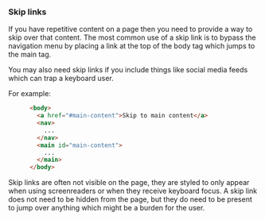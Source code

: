 ### Skip links

If you have repetitive content on a page then you need to provide a way to skip over that content. The most common use of a skip link is to bypass the navigation menu by placing a link at the top of the body tag which jumps to the main tag.

You may also need skip links if you include things like social media feeds which can trap a keyboard user.

For example:
```html
      <body>
        <a href="#main-content">Skip to main content</a>
        <nav>
          ...
        </nav>
        <main id="main-content">
          ...
        </main>
      </body>
```

Skip links are often not visible on the page, they are styled to only appear when using screenreaders or when they receive keyboard focus. A skip link does not need to be hidden from the page, but they do need to be present to jump over anything which might be a burden for the user.
